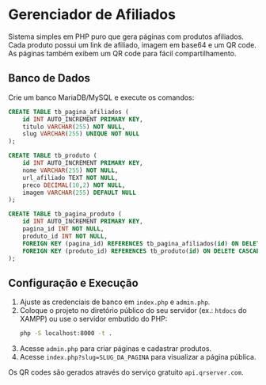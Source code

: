 # Gerenciador de Afiliados

Sistema simples em PHP puro que gera páginas com produtos afiliados. Cada produto possui um link de afiliado, imagem em base64 e um QR code. As páginas também exibem um QR code para fácil compartilhamento.

## Banco de Dados
Crie um banco MariaDB/MySQL e execute os comandos:

```sql
CREATE TABLE tb_pagina_afiliados (
    id INT AUTO_INCREMENT PRIMARY KEY,
    titulo VARCHAR(255) NOT NULL,
    slug VARCHAR(255) UNIQUE NOT NULL
);

CREATE TABLE tb_produto (
    id INT AUTO_INCREMENT PRIMARY KEY,
    nome VARCHAR(255) NOT NULL,
    url_afiliado TEXT NOT NULL,
    preco DECIMAL(10,2) NOT NULL,
    imagem VARCHAR(255) DEFAULT NULL
);

CREATE TABLE tb_pagina_produto (
    id INT AUTO_INCREMENT PRIMARY KEY,
    pagina_id INT NOT NULL,
    produto_id INT NOT NULL,
    FOREIGN KEY (pagina_id) REFERENCES tb_pagina_afiliados(id) ON DELETE CASCADE,
    FOREIGN KEY (produto_id) REFERENCES tb_produto(id) ON DELETE CASCADE
);
```

## Configuração e Execução
1. Ajuste as credenciais de banco em `index.php` e `admin.php`.
2. Coloque o projeto no diretório público do seu servidor (ex.: `htdocs` do XAMPP) ou use o servidor embutido do PHP:
   ```bash
   php -S localhost:8000 -t .
   ```
3. Acesse `admin.php` para criar páginas e cadastrar produtos.
4. Acesse `index.php?slug=SLUG_DA_PAGINA` para visualizar a página pública.

Os QR codes são gerados através do serviço gratuito `api.qrserver.com`.
